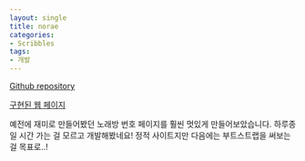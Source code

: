 ```yaml
---
layout: single
title: norae
categories:
- Scribbles
tags:
- 개발
---
```

[Github repository](https://github.com/3-24/norae)

[구현된 웹 페이지](https://3-24.github.io/norae)

예전에 재미로 만들어봤던 노래방 번호 페이지를 훨씬 멋있게 만들어보았습니다. 하루종일 시간 가는 걸 모르고 개발해봤네요! 정적 사이트지만 다음에는 부트스트랩을 써보는걸 목표로..!

